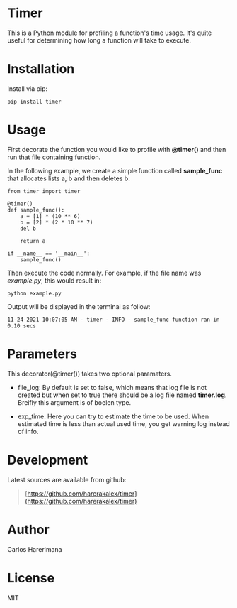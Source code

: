 # Timer

This is a Python module for profiling a function's time usage. It's quite useful for determining how long a function will take to execute.

# Installation

Install via pip:

```
pip install timer
```

# Usage

First decorate the function you would like to profile with **@timer()** and then run that file containing function.

In the following example, we create a simple function called **sample_func** that allocates lists a, b and then deletes b:

```
from timer import timer

@timer()
def sample_func():
    a = [1] * (10 ** 6)
    b = [2] * (2 * 10 ** 7)
    del b
    
    return a

if __name__ == '__main__':
    sample_func()
```

Then execute the code normally. For example, if the file name was *example.py*, this would result in:

```
python example.py
```

Output will be displayed in the terminal as follow:

```
11-24-2021 10:07:05 AM - timer - INFO - sample_func function ran in 0.10 secs
```

# Parameters

This decorator(@timer()) takes two optional paramaters.
- file_log: By default is set to false, which means that log file is not created but when set to true there should be a log file named **timer.log**. Breifly this argument is of boelen type.

- exp_time: Here you can try to estimate the time to be used. When estimated time is less than actual used time, you get warning log instead of info.

# Development

Latest sources are available from github:

> [https://github.com/harerakalex/timer](https://github.com/harerakalex/timer)

# Author

Carlos Harerimana

# License

MIT

